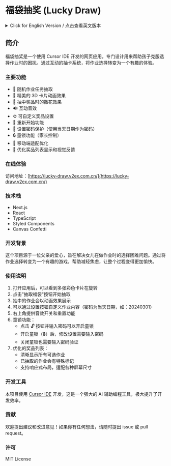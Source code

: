 # 福袋抽奖 (Lucky Draw)

<details>
<summary>Click for English Version / 点击查看英文版本</summary>

## Introduction
Lucky Draw is a web application developed using Cursor IDE, specifically designed to help children overcome decision paralysis when choosing homework assignments. The application transforms homework selection into an engaging and fun experience through an interactive card-drawing system.

### Features
- 🎯 Random homework assignment selection
- 🎨 Beautiful 3D card animation effects
- 🎉 Celebratory confetti effects
- 🔊 Interactive sound effects
- ⚙️ Customizable prize settings
- 🔄 Reset functionality
- 🔐 Password-protected settings (using current date as password)
- 🔒 Child lock feature for parental control
- 📱 Responsive design for mobile devices
- 🎯 Enhanced prize list display with visual feedback

### Live Demo
Experience the application at: [https://lucky-draw.v2ex.com.cn/](https://lucky-draw.v2ex.com.cn/)

### Technology Stack
- Next.js
- React
- TypeScript
- Styled Components
- Canvas Confetti

### Development Background
This project was born from a father's love, aiming to solve his daughter's homework decision-making difficulties. By turning homework selection into a fun game, it helps reduce anxiety and makes the process more enjoyable.

</details>

## 简介
福袋抽奖是一个使用 Cursor IDE 开发的网页应用，专门设计用来帮助孩子克服选择作业时的困扰。通过互动的抽卡系统，将作业选择转变为一个有趣的体验。

### 主要功能
- 🎯 随机作业任务抽取
- 🎨 精美的 3D 卡片动画效果
- 🎉 抽中奖品时的撒花效果
- 🔊 互动音效
- ⚙️ 可自定义奖品设置
- 🔄 重新开始功能
- 🔐 设置密码保护（使用当天日期作为密码）
- 🔒 童锁功能（家长控制）
- 📱 移动端适配优化
- 🎯 优化奖品列表显示和视觉反馈

### 在线体验
访问地址：[https://lucky-draw.v2ex.com.cn/](https://lucky-draw.v2ex.com.cn/)

### 技术栈
- Next.js
- React
- TypeScript
- Styled Components
- Canvas Confetti

### 开发背景
这个项目源于一位父亲的爱心，旨在解决女儿在做作业时的选择困难问题。通过将作业选择转变为一个有趣的游戏，帮助减轻焦虑，让整个过程变得更加愉快。

### 使用说明
1. 打开应用后，可以看到多张彩色卡片在旋转
2. 点击"抽取福袋"按钮开始抽取
3. 抽中的作业会以动画效果展示
4. 可以通过设置按钮自定义作业内容（密码为当天日期，如：20240301）
5. 右上角提供音效开关和重置功能
6. 童锁功能：
   - 点击 🔓 按钮并输入密码可以开启童锁
   - 开启童锁（🔒）后，修改设置需要输入密码
   - 关闭童锁也需要输入密码验证
7. 优化的奖品列表：
   - 清晰显示所有可选作业
   - 已抽取的作业会有特殊标记
   - 支持响应式布局，适配各种屏幕尺寸

### 开发工具
本项目使用 [Cursor IDE](https://cursor.sh/) 开发，这是一个强大的 AI 辅助编程工具，极大提升了开发效率。

### 贡献
欢迎提出建议和改进意见！如果你有任何想法，请随时提出 issue 或 pull request。

### 许可
MIT License

